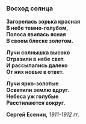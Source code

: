 ### Восход солнца

**Загорелась зорька красная\
В небе темно-голубом,\
Полоса явилась ясная\
В своем блеске золотом.**

**Лучи солнышка высоко\
Отразили в небе свет.\
И рассыпались далеко\
От них новые в ответ.**

**Лучи ярко-золотые\
Осветили землю вдруг.\
Небеса уж голубые\
Расстилаются вокруг.**

**Сергей Есенин,** _1911-1912 гг._

